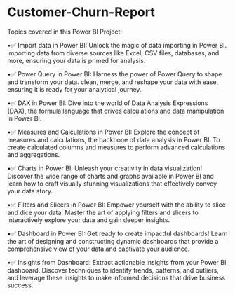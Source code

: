 # Customer-Churn-Report

Topics covered in this Power BI Project:

•✅ Import data in Power BI: Unlock the magic of data importing in Power BI. importing data from diverse sources like Excel, CSV files, databases, and more, ensuring your data is primed for analysis.

•✅ Power Query in Power BI: Harness the power of Power Query to shape and transform your data. clean, merge, and reshape your data with ease, ensuring it is ready for your analytical journey.

•✅ DAX in Power BI: Dive into the world of Data Analysis Expressions (DAX), the formula language that drives calculations and data manipulation in Power BI.

•✅ Measures and Calculations in Power BI: Explore the concept of measures and calculations, the backbone of data analysis in Power BI. To create calculated columns and measures to perform advanced calculations and aggregations.

•✅ Charts in Power BI: Unleash your creativity in data visualization! Discover the wide range of charts and graphs available in Power BI and learn how to craft visually stunning visualizations that effectively convey your data story.

•✅ Filters and Slicers in Power BI: Empower yourself with the ability to slice and dice your data. Master the art of applying filters and slicers to interactively explore your data and gain deeper insights.

•✅ Dashboard in Power BI: Get ready to create impactful dashboards! Learn the art of designing and constructing dynamic dashboards that provide a comprehensive view of your data and captivate your audience.

•✅ Insights from Dashboard: Extract actionable insights from your Power BI dashboard. Discover techniques to identify trends, patterns, and outliers, and leverage these insights to make informed decisions that drive business success.
